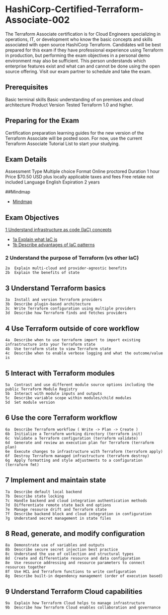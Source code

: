 # HashiCorp-Certified-Terraform-Associate-002

The Terraform Associate certification is for Cloud Engineers specializing in operations, IT, or development who know the basic concepts and skills associated with open source HashiCorp Terraform. Candidates will be best prepared for this exam if they have professional experience using Terraform in production, but performing the exam objectives in a personal demo environment may also be sufficient. This person understands which enterprise features exist and what can and cannot be done using the open source offering. Visit our exam partner to schedule and take the exam.


## Prerequisites
Basic terminal skills
Basic understanding of on premises and cloud architecture
Product Version Tested
Terraform 1.0 and higher.

## Preparing for the Exam
Certification preparation learning guides for the new version of the Terraform Associate will be posted soon. For now, use the current Terraform Associate Tutorial List to start your studying.

## Exam Details
Assessment Type	Multiple choice
Format	Online proctored
Duration	1 hour
Price	$70.50 USD
plus locally applicable taxes and fees
Free retake not included
Language	English
Expiration	2 years

##Mindmap
- [Mindmap](https://github.com/naveenkumar0306/HashiCorp-Certified-Terraform-Associate-002/blob/main/Mindmap.pdf)

## Exam Objectives
[1 Understand infrastructure as code (IaC) concepts](https://github.com/naveenkumar0306/HashiCorp-Certified-Terraform-Associate-002/tree/main/1%20Understand%20infrastructure%20as%20code%20(IaC)%20concepts)

 -  [1a	Explain what IaC is](https://github.com/naveenkumar0306/HashiCorp-Certified-Terraform-Associate-002/blob/main/1%20Understand%20infrastructure%20as%20code%20(IaC)%20concepts/1a%09Explain%20what%20IaC%20is.md)
 -  [1b	Describe advantages of IaC patterns](https://github.com/naveenkumar0306/HashiCorp-Certified-Terraform-Associate-002/tree/main/1%20Understand%20infrastructure%20as%20code%20(IaC)%20concepts)

### 2	Understand the purpose of Terraform (vs other IaC)
```
2a	Explain multi-cloud and provider-agnostic benefits
2b	Explain the benefits of state
```
## 3	Understand Terraform basics
```
3a	Install and version Terraform providers
3b	Describe plugin-based architecture
3c	Write Terraform configuration using multiple providers
3d	Describe how Terraform finds and fetches providers
```
## 4	Use Terraform outside of core workflow
```
4a	Describe when to use terraform import to import existing infrastructure into your Terraform state
4b	Use terraform state to view Terraform state
4c	Describe when to enable verbose logging and what the outcome/value is
```
## 5	Interact with Terraform modules
```
5a	Contrast and use different module source options including the public Terraform Module Registry
5b	Interact with module inputs and outputs
5c	Describe variable scope within modules/child modules
5d	Set module version
```
## 6	Use the core Terraform workflow
```
6a	Describe Terraform workflow ( Write -> Plan -> Create )
6b	Initialize a Terraform working directory (terraform init)
6c	Validate a Terraform configuration (terraform validate)
6d	Generate and review an execution plan for Terraform (terraform plan)
6e	Execute changes to infrastructure with Terraform (terraform apply)
6f	Destroy Terraform managed infrastructure (terraform destroy)
6g	Apply formatting and style adjustments to a configuration (terraform fmt)
```
## 7	Implement and maintain state
```
7a	Describe default local backend
7b	Describe state locking
7c	Handle backend and cloud integration authentication methods
7d	Differentiate remote state back end options
7e	Manage resource drift and Terraform state
7f	Describe backend block and cloud integration in configuration
7g	Understand secret management in state files
```
## 8	Read, generate, and modify configuration
```
8a	Demonstrate use of variables and outputs
8b	Describe secure secret injection best practice
8c	Understand the use of collection and structural types
8d	Create and differentiate resource and data configuration
8e	Use resource addressing and resource parameters to connect resources together
8f	Use HCL and Terraform functions to write configuration
8g	Describe built-in dependency management (order of execution based)
```
## 9	Understand Terraform Cloud capabilities
```
9a	Explain how Terraform Cloud helps to manage infrastructure
9b	Describe how Terraform Cloud enables collaboration and governance
```
